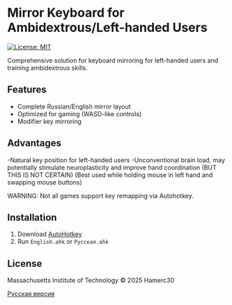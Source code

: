 # Mirror Keyboard for Ambidextrous/Left-handed Users

[![License: MIT](https://img.shields.io/badge/License-MIT-yellow.svg)](https://opensource.org/licenses/MIT)

Comprehensive solution for keyboard mirroring for left-handed users and training ambidextrous skills.

## Features
- Complete Russian/English mirror layout
- Optimized for gaming (WASD-like controls)
- Modifier key mirroring

## Advantages
-Natural key position for left-handed users
-Unconventional brain load, may potentially stimulate neuroplasticity and improve hand coordination (BUT THIS IS NOT CERTAIN)
(Best used while holding mouse in left hand and swapping mouse buttons)

WARNING:
Not all games support key remapping via Autohotkey.

## Installation
1. Download [AutoHotkey](https://www.autohotkey.com/)
2. Run `English.ahk` or `Русская.ahk`

## License
Massachusetts Institute of Technology © 2025 Hamerc30

[Русская версия](README.ru.md)

